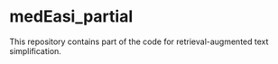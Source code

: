 # medEasi_partial
This repository contains part of the code for retrieval-augmented text simplification.
